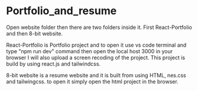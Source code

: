 # Portfolio_and_resume

Open website folder then there are two folders inside it. First React-Portfolio and then 8-bit website.

 React-Portfolio is Portfolio project and to open it use vs code terminal and type "npm run dev" command then open the local host 3000 in your browser
 I will also upload a screen recoding of the project.
 This project is build by using react.js and tailwindcss.

8-bit website is a resume website and it is built from using HTML, nes.css and tailwingcss.
to open it simply open the html project in the browser.

